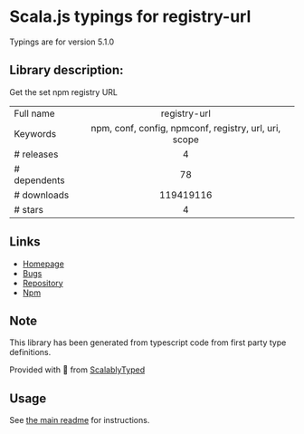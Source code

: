 
# Scala.js typings for registry-url

Typings are for version 5.1.0

## Library description:
Get the set npm registry URL

|                    |                 |
| ------------------ | :-------------: |
| Full name          | registry-url |
| Keywords           | npm, conf, config, npmconf, registry, url, uri, scope |
| # releases         | 4 |
| # dependents       | 78 |
| # downloads        | 119419116 |
| # stars            | 4 |

## Links
- [Homepage](https://github.com/sindresorhus/registry-url#readme)
- [Bugs](https://github.com/sindresorhus/registry-url/issues)
- [Repository](https://github.com/sindresorhus/registry-url)
- [Npm](https://www.npmjs.com/package/registry-url)
    


## Note
This library has been generated from typescript code from first party type definitions.

Provided with :purple_heart: from [ScalablyTyped](https://github.com/oyvindberg/ScalablyTyped)

## Usage
See [the main readme](../../readme.md) for instructions.


